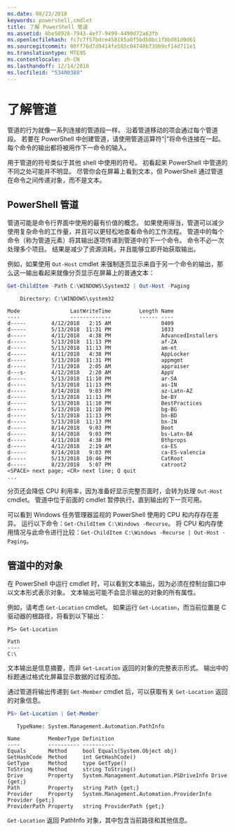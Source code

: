 ```yaml
---
ms.date: 08/23/2018
keywords: powershell,cmdlet
title: 了解 PowerShell 管道
ms.assetid: 6be50926-7943-4ef7-9499-4490d72a63fb
ms.openlocfilehash: fc7c7f57bdce458185a0f5bdb8bc1fbbd81d0d61
ms.sourcegitcommit: 00ff76d7d9414fe585c04740b739b9cf14d711e1
ms.translationtype: MTE95
ms.contentlocale: zh-CN
ms.lasthandoff: 12/14/2018
ms.locfileid: "53400388"
---
```

# <a name="understanding-pipelines"></a>了解管道

管道的行为就像一系列连接的管道段一样。 沿着管道移动的项会通过每个管道段。 若要在 PowerShell 中创建管道，请使用管道运算符“|”将命令连接在一起。 每个命令的输出都将被用作下一命令的输入。

用于管道的符号类似于其他 shell 中使用的符号。 初看起来 PowerShell 中管道的不同之处可能并不明显。 尽管你会在屏幕上看到文本，但 PowerShell 通过管道在命令之间传递对象，而不是文本。

## <a name="the-powershell-pipeline"></a>PowerShell 管道

管道可能是命令行界面中使用的最有价值的概念。 如果使用得当，管道可以减少使用复杂命令的工作量，并且可以更轻松地查看命令的工作流程。 管道中的每个命令（称为管道元素）将其输出逐项传递到管道中的下一个命令。 命令不必一次处理多个项目。 结果是减少了资源消耗，并且能够立即开始获取输出。

例如，如果使用 `Out-Host` cmdlet 来强制逐页显示来自于另一个命令的输出，那么这一输出看起来就像分页显示在屏幕上的普通文本：

```powershell
Get-ChildItem -Path C:\WINDOWS\System32 | Out-Host -Paging
```

```Output
    Directory: C:\WINDOWS\system32

Mode                LastWriteTime         Length Name
----                -------------         ------ ----
d-----        4/12/2018   2:15 AM                0409
d-----        5/13/2018  11:31 PM                1033
d-----        4/11/2018   4:38 PM                AdvancedInstallers
d-----        5/13/2018  11:13 PM                af-ZA
d-----        5/13/2018  11:13 PM                am-et
d-----        4/11/2018   4:38 PM                AppLocker
d-----        5/13/2018  11:31 PM                appmgmt
d-----        7/11/2018   2:05 AM                appraiser
d---s-        4/12/2018   2:20 AM                AppV
d-----        5/13/2018  11:10 PM                ar-SA
d-----        5/13/2018  11:13 PM                as-IN
d-----        8/14/2018   9:03 PM                az-Latn-AZ
d-----        5/13/2018  11:13 PM                be-BY
d-----        5/13/2018  11:10 PM                BestPractices
d-----        5/13/2018  11:10 PM                bg-BG
d-----        5/13/2018  11:13 PM                bn-BD
d-----        5/13/2018  11:13 PM                bn-IN
d-----        8/14/2018   9:03 PM                Boot
d-----        8/14/2018   9:03 PM                bs-Latn-BA
d-----        4/11/2018   4:38 PM                Bthprops
d-----        4/12/2018   2:19 AM                ca-ES
d-----        8/14/2018   9:03 PM                ca-ES-valencia
d-----        5/13/2018  10:46 PM                CatRoot
d-----        8/23/2018   5:07 PM                catroot2
<SPACE> next page; <CR> next line; Q quit
...
```

分页还会降低 CPU 利用率，因为准备好显示完整页面时，会转为处理 `Out-Host` cmdlet。 管道中位于前面的 cmdlet 暂停执行，直到输出的下一页可用。

可以看到 Windows 任务管理器监视的 PowerShell 使用的 CPU 和内存存在差异。 运行以下命令：`Get-ChildItem C:\Windows -Recurse`。 将 CPU 和内存使用情况与此命令进行比较：`Get-ChildItem C:\Windows -Recurse | Out-Host -Paging`。

## <a name="objects-in-the-pipeline"></a>管道中的对象

在 PowerShell 中运行 cmdlet 时，可以看到文本输出，因为必须在控制台窗口中以文本形式表示对象。 文本输出可能不会显示输出的对象的所有属性。

例如，请考虑 `Get-Location` cmdlet。 如果运行 `Get-Location`，而当前位置是 C 驱动器的根路径，将看到以下输出：

```
PS> Get-Location

Path
----
C:\
```

文本输出是信息摘要，而非 `Get-Location` 返回的对象的完整表示形式。 输出中的标题通过格式化屏幕显示数据的过程添加。

通过管道将输出传递到 `Get-Member` cmdlet 后，可以获取有关 `Get-Location` 返回的对象信息。

```powershell
PS> Get-Location | Get-Member
```

```Output
   TypeName: System.Management.Automation.PathInfo

Name         MemberType Definition
----         ---------- ----------
Equals       Method     bool Equals(System.Object obj)
GetHashCode  Method     int GetHashCode()
GetType      Method     type GetType()
ToString     Method     string ToString()
Drive        Property   System.Management.Automation.PSDriveInfo Drive {get;}
Path         Property   string Path {get;}
Provider     Property   System.Management.Automation.ProviderInfo Provider {get;}
ProviderPath Property   string ProviderPath {get;}
```

`Get-Location` 返回 PathInfo 对象，其中包含当前路径和其他信息。
